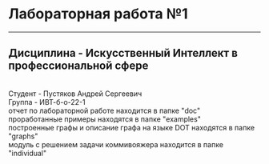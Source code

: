 # Лабораторная работа №1
---
## Дисциплина - Искусственный Интеллект в профессиональной сфере
<br>
Студент - Пустяков Андрей Сергеевич
<br>
Группа - ИВТ-б-о-22-1
<br>
отчет по лабораторной работе находится в папке "doc"
<br>
проработанные примеры находятся в папке "examples"
<br>
построенные графы и описание графа на языке DOT находятся в папке "graphs"
<br>
модуль с решением задачи коммивояжера находится в папке "individual"

